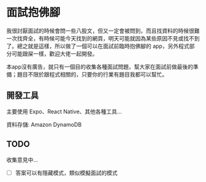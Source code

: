 # 面試抱佛腳

我很討厭面試的時候會問一些八股文，但又一定會被問到，而且找資料的時候很難一次找齊全，有時候可能今天找到的網頁，明天可能就因為某些原因不見或找不到了。總之就是這樣，所以做了一個可以在面試前臨時抱佛腳的 app，另外程式部分可能跟屎一樣，歡迎大佬一起開發。

本app沒有廣告，就只有一個目的收集各種面試問題，幫大家在面試前做最後的準備；題目不限於跟程式相關的，只要你的行業有題目我都可以幫忙。

## 開發工具

主要使用 Expo、React Native、其他各種工具...

資料存儲: Amazon DynamoDB

## TODO

收集意見中...

- [ ] 答案可以有隱藏模式，類似模擬面試的模式
